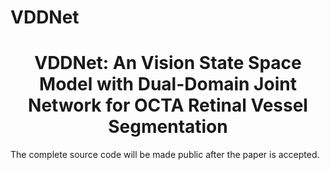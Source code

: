 # VDDNet

<div align="center">
<h1>VDDNet: An Vision State Space Model with Dual-Domain Joint Network for OCTA Retinal Vessel Segmentation</h1>
</div>
The complete source code will be made public after the paper is accepted.
